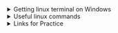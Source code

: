 <details>
<summary>Getting linux terminal on Windows</summary>

Check if you can use liux commands without installing anything:

1) open the command line or powershell and type some linux command like 'ls' or 'ssh'
2) If it works, great! If not, you may need to proceed with the following steps or do some other kind of trouble-shooting

Installing linux in windows shell:
https://learn.microsoft.com/en-us/windows/wsl/install

If you have a windows10 or newer, open powershell in administrator mode:

1) type powershell in search bar
2) right click powershell
3) click 'open as administrator'

```
wsl --install
```

This will take a few moments. It will not work if you have wsl already. It will prompt you for a username and password. Restart your computer once it is done installing. You will know that it is done when you see the username to set pop up.

Open the powershell, look for your username, and try linux commands now. Hopefully, it worked.

Also, this process will create a linux folder. Explore the file system and find your username in this linux folder. Files you download through scp or sftp will likely end up here by default.  

</details>

<details>
<summary>Useful linux commands</summary>

Command                                |Description
---------------------------------------|---------------------------------------
pwd                                    |#print working directory
echo hello world                       |#print hello world to the screen 
ls                                     |#list
ls -lath                               |#list all files in long listing format by date modified and with their file size in human readable format
cd                                     |#change directory
cd ..                                  |#go backwards one directory
cd -                                   |#go to the previous directory
cd ~                                   |#go to home directory
cp filename new_filename               |#copy/rename a file
cp -R /path/to/directory /new/path     |#copy a directory recursively 
rm filename                            |#delete filename
rm -r directory                        |#delete a directory with contents
rmdir directory                        |#delete a directory without contents
mkdir directory                        |#create a directory
vi filename                            |#create a file
touch filename                         |#create a file
history                                |#if you want to see all the previous commands you have typed
sbatch script.sh                       |#sumbit a job to the hpc
squeue --me                            |#see the status of a file you have sumbitted to the slurm queue

</details>

<details>
<summary>Links for Practice</summary>

https://sandbox.bio/tutorials/terminal-basics

</details>
